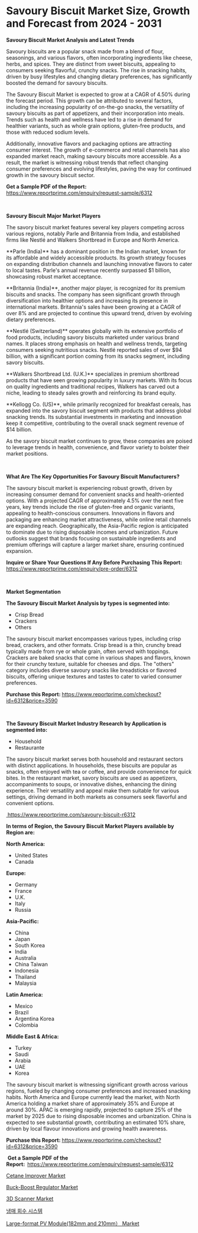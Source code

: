 <p><h1>Savoury Biscuit Market Size, Growth and Forecast from 2024 - 2031</h1></p><p><strong>Savoury Biscuit Market Analysis and Latest Trends</strong></p>
<p><p>Savoury biscuits are a popular snack made from a blend of flour, seasonings, and various flavors, often incorporating ingredients like cheese, herbs, and spices. They are distinct from sweet biscuits, appealing to consumers seeking flavorful, crunchy snacks. The rise in snacking habits, driven by busy lifestyles and changing dietary preferences, has significantly boosted the demand for savoury biscuits.</p><p>The Savoury Biscuit Market is expected to grow at a CAGR of 4.50% during the forecast period. This growth can be attributed to several factors, including the increasing popularity of on-the-go snacks, the versatility of savoury biscuits as part of appetizers, and their incorporation into meals. Trends such as health and wellness have led to a rise in demand for healthier variants, such as whole grain options, gluten-free products, and those with reduced sodium levels.</p><p>Additionally, innovative flavors and packaging options are attracting consumer interest. The growth of e-commerce and retail channels has also expanded market reach, making savoury biscuits more accessible. As a result, the market is witnessing robust trends that reflect changing consumer preferences and evolving lifestyles, paving the way for continued growth in the savoury biscuit sector.</p></p>
<p><strong>Get a Sample PDF of the Report:&nbsp;</strong> <a href="https://www.reportprime.com/enquiry/request-sample/6312">https://www.reportprime.com/enquiry/request-sample/6312</a></p>
<p>&nbsp;</p>
<p><strong>Savoury Biscuit Major Market Players</strong></p>
<p><p>The savory biscuit market features several key players competing across various regions, notably Parle and Britannia from India, and established firms like Nestlé and Walkers Shortbread in Europe and North America. </p><p>**Parle (India)** has a dominant position in the Indian market, known for its affordable and widely accessible products. Its growth strategy focuses on expanding distribution channels and launching innovative flavors to cater to local tastes. Parle's annual revenue recently surpassed $1 billion, showcasing robust market acceptance.</p><p>**Britannia (India)**, another major player, is recognized for its premium biscuits and snacks. The company has seen significant growth through diversification into healthier options and increasing its presence in international markets. Britannia's sales have been growing at a CAGR of over 8% and are projected to continue this upward trend, driven by evolving dietary preferences.</p><p>**Nestlé (Switzerland)** operates globally with its extensive portfolio of food products, including savory biscuits marketed under various brand names. It places strong emphasis on health and wellness trends, targeting consumers seeking nutritious snacks. Nestlé reported sales of over $94 billion, with a significant portion coming from its snacks segment, including savory biscuits.</p><p>**Walkers Shortbread Ltd. (U.K.)** specializes in premium shortbread products that have seen growing popularity in luxury markets. With its focus on quality ingredients and traditional recipes, Walkers has carved out a niche, leading to steady sales growth and reinforcing its brand equity.</p><p>**Kellogg Co. (US)**, while primarily recognized for breakfast cereals, has expanded into the savory biscuit segment with products that address global snacking trends. Its substantial investments in marketing and innovation keep it competitive, contributing to the overall snack segment revenue of $14 billion.</p><p>As the savory biscuit market continues to grow, these companies are poised to leverage trends in health, convenience, and flavor variety to bolster their market positions.</p></p>
<p>&nbsp;</p>
<p><strong>What Are The Key Opportunities For Savoury Biscuit Manufacturers?</strong></p>
<p><p>The savoury biscuit market is experiencing robust growth, driven by increasing consumer demand for convenient snacks and health-oriented options. With a projected CAGR of approximately 4.5% over the next five years, key trends include the rise of gluten-free and organic variants, appealing to health-conscious consumers. Innovations in flavors and packaging are enhancing market attractiveness, while online retail channels are expanding reach. Geographically, the Asia-Pacific region is anticipated to dominate due to rising disposable incomes and urbanization. Future outlooks suggest that brands focusing on sustainable ingredients and premium offerings will capture a larger market share, ensuring continued expansion.</p></p>
<p><strong>Inquire or Share Your Questions If Any Before Purchasing This Report:</strong> <a href="https://www.reportprime.com/enquiry/pre-order/6312">https://www.reportprime.com/enquiry/pre-order/6312</a></p>
<p>&nbsp;</p>
<p><strong>Market Segmentation</strong></p>
<p><strong>The Savoury Biscuit Market Analysis by types is segmented into:</strong></p>
<p><ul><li>Crisp Bread</li><li>Crackers</li><li>Others</li></ul></p>
<p><p>The savoury biscuit market encompasses various types, including crisp bread, crackers, and other formats. Crisp bread is a thin, crunchy bread typically made from rye or whole grain, often served with toppings. Crackers are baked snacks that come in various shapes and flavors, known for their crunchy texture, suitable for cheeses and dips. The "others" category includes diverse savoury snacks like breadsticks or flavored biscuits, offering unique textures and tastes to cater to varied consumer preferences.</p></p>
<p><strong>Purchase this Report:&nbsp;</strong><a href="https://www.reportprime.com/checkout?id=6312&price=3590">https://www.reportprime.com/checkout?id=6312&price=3590</a></p>
<p>&nbsp;</p>
<p><strong>The Savoury Biscuit Market Industry Research by Application is segmented into:</strong></p>
<p><ul><li>Household</li><li>Restaurante</li></ul></p>
<p><p>The savory biscuit market serves both household and restaurant sectors with distinct applications. In households, these biscuits are popular as snacks, often enjoyed with tea or coffee, and provide convenience for quick bites. In the restaurant market, savory biscuits are used as appetizers, accompaniments to soups, or innovative dishes, enhancing the dining experience. Their versatility and appeal make them suitable for various settings, driving demand in both markets as consumers seek flavorful and convenient options.</p></p>
<p><a href="https://www.reportprime.com/savoury-biscuit-r6312">&nbsp;https://www.reportprime.com/savoury-biscuit-r6312</a></p>
<p><strong>In terms of Region, the Savoury Biscuit Market Players available by Region are:</strong></p>
<p>
    <p> <strong> North America: </strong>
        <ul>
            <li>United States</li>
            <li>Canada</li>
        </ul>
        </p> 
    <p> <strong> Europe: </strong>
        <ul>
            <li>Germany</li>
            <li>France</li>
            <li>U.K.</li>
            <li>Italy</li>
            <li>Russia</li>
        </ul>
        </p> 
    <p> <strong> Asia-Pacific: </strong>
        <ul>
            <li>China</li>
            <li>Japan</li>
            <li>South Korea</li>
            <li>India</li>
            <li>Australia</li>
            <li>China Taiwan</li>
            <li>Indonesia</li>
            <li>Thailand</li>
            <li>Malaysia</li>
        </ul>
        </p> 
    <p> <strong> Latin America: </strong>
        <ul>
            <li>Mexico</li>
            <li>Brazil</li>
            <li>Argentina Korea</li>
            <li>Colombia</li>
        </ul>
        </p> 
    <p> <strong> Middle East & Africa: </strong>
        <ul>
            <li>Turkey</li>
            <li>Saudi</li>
            <li>Arabia</li>
            <li>UAE</li>
            <li>Korea</li>
        </ul>
    </p>
    </p>
<p><p>The savoury biscuit market is witnessing significant growth across various regions, fueled by changing consumer preferences and increased snacking habits. North America and Europe currently lead the market, with North America holding a market share of approximately 35% and Europe at around 30%. APAC is emerging rapidly, projected to capture 25% of the market by 2025 due to rising disposable incomes and urbanization. China is expected to see substantial growth, contributing an estimated 10% share, driven by local flavour innovations and growing health awareness.</p></p>
<p><strong>Purchase this Report: </strong><a href="https://www.reportprime.com/checkout?id=6312&price=3590">https://www.reportprime.com/checkout?id=6312&price=3590</a></p>
<p>&nbsp;<strong>Get a Sample PDF of the Report:&nbsp;&nbsp;</strong><a href="https://www.reportprime.com/enquiry/request-sample/6312">https://www.reportprime.com/enquiry/request-sample/6312</a></p>
<p><strong></strong></p>
<p><p><a href="https://www.linkedin.com/pulse/global-cetane-improver-market-trends-analysis-future-growth-wljnf?trackingId=a%2B%2BeSHOTQ2%2BP1sETtI5hNw%3D%3D">Cetane Improver Market</a></p><p><a href="https://issuu.com/reportprime-2/docs/buck-boost-regulator-market-size-20_c288ef66d2958e">Buck-Boost Regulator Market</a></p><p><a href="https://www.linkedin.com/pulse/3d-scanner-market-indicators-size-regional-breakdown-player-analysis-zkbpf?trackingId=kG4uFtmOQb6zTFGssrBfWg%3D%3D">3D Scanner Market</a></p><p><a href="https://medium.com/@eunicevaughan35/%EB%83%89%EB%A7%A4-%ED%9A%8C%EC%88%98-%EC%8B%9C%EC%8A%A4%ED%85%9C-%EC%8B%9C%EC%9E%A5-%EA%B8%80%EB%A1%9C%EB%B2%8C-%EB%B0%8F-%EC%A7%80%EC%97%AD-%EB%B6%84%EC%84%9D-2024-2031-fa210d98c542">냉매 회수 시스템</a></p><p><a href="https://issuu.com/reportprime-2/docs/large-format-pv-module182mm-and-210_ea213ee1810e63">Large-format PV Module(182mm and 210mm） Market</a></p></p>